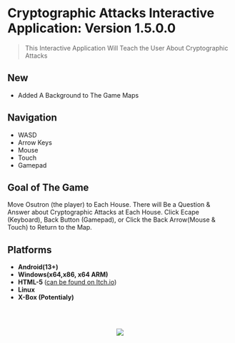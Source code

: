 # Cryptographic Attacks Interactive Application: <b>Version 1.5.0.0</b>

> This Interactive Application Will Teach the User About Cryptographic Attacks

## New

* Added A Background to The Game Maps

## Navigation

* WASD
* Arrow Keys
* Mouse
* Touch
* Gamepad

## Goal of The Game
Move Osutron (the player) to Each House. There will Be a Question & Answer about Cryptographic Attacks at Each House. Click Ecape (Keyboard), Back Button (Gamepad), or Click the Back Arrow(Mouse & Touch) to Return to the Map.

## Platforms

* <b>Android(13+)</b>
* <b> Windows(x64,x86, x64 ARM) </b>
* <b> HTML-5 </b> ([can be found on Itch.io](https://paulgamerboy101.itch.io/cryptogrphic-attacks-interactive-application-version-15))
* <b> Linux </b>
* <b> X-Box (Potentialy) </b>

<br></br>

<p align="center">
    <a href="https://sites.google.com/view/paulgamerboy101-games/" target="_blank">
        <img src= "https://github.com/user-attachments/assets/5860f0c1-2b3e-4596-b8f1-c7a8cb8c1262" />
    </a>
</p>
